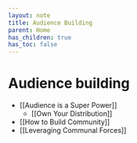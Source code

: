```yaml
---
layout: note
title: Audience Building
parent: Home
has_children: true
has_toc: false
---
```


# Audience building

- [[Audience is a Super Power]]
  - [[Own Your Distribution]]
- [[How to Build Community]]
- [[Leveraging Communal Forces]]
